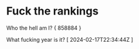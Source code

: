 # Fuck the rankings

Who the hell am I?
{ 858884 }

What fucking year is it?
[ 2024-02-17T22:34:44Z ]
